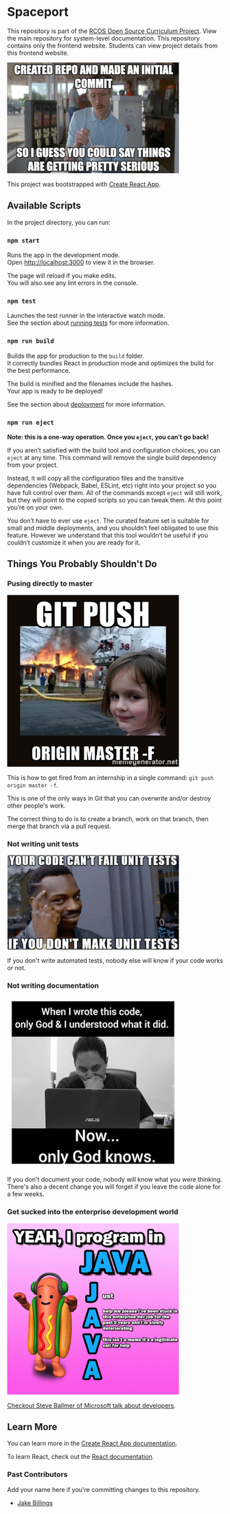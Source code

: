 Spaceport
=========

This repository is part of the [RCOS Open Source Curriculum Project](https://github.com/codingandcommunity/rcos-open-source-curriculum-project). View the main repository for system-level documentation. This repository contains only the frontend website. Students can view project details from this frontend website.

![github meme](imgs/github-meme.png)

This project was bootstrapped with [Create React App](https://github.com/facebook/create-react-app).

## Available Scripts

In the project directory, you can run:

### `npm start`

Runs the app in the development mode.<br>
Open [http://localhost:3000](http://localhost:3000) to view it in the browser.

The page will reload if you make edits.<br>
You will also see any lint errors in the console.

### `npm test`

Launches the test runner in the interactive watch mode.<br>
See the section about [running tests](https://facebook.github.io/create-react-app/docs/running-tests) for more information.

### `npm run build`

Builds the app for production to the `build` folder.<br>
It correctly bundles React in production mode and optimizes the build for the best performance.

The build is minified and the filenames include the hashes.<br>
Your app is ready to be deployed!

See the section about [deployment](https://facebook.github.io/create-react-app/docs/deployment) for more information.

### `npm run eject`

**Note: this is a one-way operation. Once you `eject`, you can’t go back!**

If you aren’t satisfied with the build tool and configuration choices, you can `eject` at any time. This command will remove the single build dependency from your project.

Instead, it will copy all the configuration files and the transitive dependencies (Webpack, Babel, ESLint, etc) right into your project so you have full control over them. All of the commands except `eject` will still work, but they will point to the copied scripts so you can tweak them. At this point you’re on your own.

You don’t have to ever use `eject`. The curated feature set is suitable for small and middle deployments, and you shouldn’t feel obligated to use this feature. However we understand that this tool wouldn’t be useful if you couldn’t customize it when you are ready for it.

## Things You Probably Shouldn't Do

### Pusing directly to master

![push force meme](imgs/git-push-origin-master-f.jpg)

This is how to get fired from an internship in a single command: `git push origin master -f`.

This is one of the only ways in Git that you can overwrite and/or destroy other people's work.

The correct thing to do is to create a branch, work on that branch, then merge that branch via a pull request.

### Not writing unit tests

![unit test meme](imgs/unit-test-memes.png)

If you don't write automated tests, nobody else will know if your code works or not.

### Not writing documentation

![documentation meme](imgs/documentation-meme.jpg)

If you don't document your code, nobody will know what you were thinking. There's also a decent change you will forget if you leave the code alone for a few weeks.

### Get sucked into the enterprise development world

![enterprise dev call for help](imgs/yeah-0programin-java-ust-helpme-pleaselkvebeenstuckin-deteriorating-callfor-help-polymorphic-programming-31345876.png)

[Checkout Steve Ballmer of Microsoft talk about developers](https://www.youtube.com/watch?v=Vhh_GeBPOhs).

## Learn More

You can learn more in the [Create React App documentation](https://facebook.github.io/create-react-app/docs/getting-started).

To learn React, check out the [React documentation](https://reactjs.org/).

### Past Contributors ###

Add your name here if you're committing changes to this repository.

- [Jake Billings](https://jakebillings.com)
